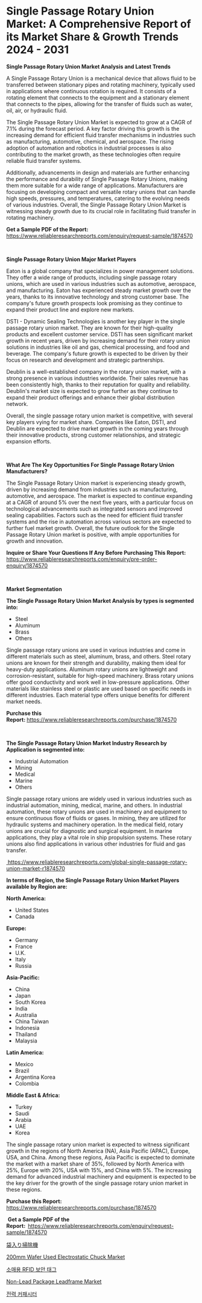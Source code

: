 <p><h1>Single Passage Rotary Union Market: A Comprehensive Report of its Market Share & Growth Trends 2024 - 2031</h1></p><p><strong>Single Passage Rotary Union Market Analysis and Latest Trends</strong></p>
<p><p>A Single Passage Rotary Union is a mechanical device that allows fluid to be transferred between stationary pipes and rotating machinery, typically used in applications where continuous rotation is required. It consists of a rotating element that connects to the equipment and a stationary element that connects to the pipes, allowing for the transfer of fluids such as water, oil, air, or hydraulic fluid.</p><p>The Single Passage Rotary Union Market is expected to grow at a CAGR of 7.1% during the forecast period. A key factor driving this growth is the increasing demand for efficient fluid transfer mechanisms in industries such as manufacturing, automotive, chemical, and aerospace. The rising adoption of automation and robotics in industrial processes is also contributing to the market growth, as these technologies often require reliable fluid transfer systems.</p><p>Additionally, advancements in design and materials are further enhancing the performance and durability of Single Passage Rotary Unions, making them more suitable for a wide range of applications. Manufacturers are focusing on developing compact and versatile rotary unions that can handle high speeds, pressures, and temperatures, catering to the evolving needs of various industries. Overall, the Single Passage Rotary Union Market is witnessing steady growth due to its crucial role in facilitating fluid transfer in rotating machinery.</p></p>
<p><strong>Get a Sample PDF of the Report:&nbsp;</strong> <a href="https://www.reliableresearchreports.com/enquiry/request-sample/1874570">https://www.reliableresearchreports.com/enquiry/request-sample/1874570</a></p>
<p>&nbsp;</p>
<p><strong>Single Passage Rotary Union Major Market Players</strong></p>
<p><p>Eaton is a global company that specializes in power management solutions. They offer a wide range of products, including single passage rotary unions, which are used in various industries such as automotive, aerospace, and manufacturing. Eaton has experienced steady market growth over the years, thanks to its innovative technology and strong customer base. The company's future growth prospects look promising as they continue to expand their product line and explore new markets.</p><p>DSTI - Dynamic Sealing Technologies is another key player in the single passage rotary union market. They are known for their high-quality products and excellent customer service. DSTI has seen significant market growth in recent years, driven by increasing demand for their rotary union solutions in industries like oil and gas, chemical processing, and food and beverage. The company's future growth is expected to be driven by their focus on research and development and strategic partnerships.</p><p>Deublin is a well-established company in the rotary union market, with a strong presence in various industries worldwide. Their sales revenue has been consistently high, thanks to their reputation for quality and reliability. Deublin's market size is expected to grow further as they continue to expand their product offerings and enhance their global distribution network.</p><p>Overall, the single passage rotary union market is competitive, with several key players vying for market share. Companies like Eaton, DSTI, and Deublin are expected to drive market growth in the coming years through their innovative products, strong customer relationships, and strategic expansion efforts.</p></p>
<p>&nbsp;</p>
<p><strong>What Are The Key Opportunities For Single Passage Rotary Union Manufacturers?</strong></p>
<p><p>The Single Passage Rotary Union market is experiencing steady growth, driven by increasing demand from industries such as manufacturing, automotive, and aerospace. The market is expected to continue expanding at a CAGR of around 5% over the next five years, with a particular focus on technological advancements such as integrated sensors and improved sealing capabilities. Factors such as the need for efficient fluid transfer systems and the rise in automation across various sectors are expected to further fuel market growth. Overall, the future outlook for the Single Passage Rotary Union market is positive, with ample opportunities for growth and innovation.</p></p>
<p><strong>Inquire or Share Your Questions If Any Before Purchasing This Report:</strong> <a href="https://www.reliableresearchreports.com/enquiry/pre-order-enquiry/1874570">https://www.reliableresearchreports.com/enquiry/pre-order-enquiry/1874570</a></p>
<p>&nbsp;</p>
<p><strong>Market Segmentation</strong></p>
<p><strong>The Single Passage Rotary Union Market Analysis by types is segmented into:</strong></p>
<p><ul><li>Steel</li><li>Aluminum</li><li>Brass</li><li>Others</li></ul></p>
<p><p>Single passage rotary unions are used in various industries and come in different materials such as steel, aluminum, brass, and others. Steel rotary unions are known for their strength and durability, making them ideal for heavy-duty applications. Aluminum rotary unions are lightweight and corrosion-resistant, suitable for high-speed machinery. Brass rotary unions offer good conductivity and work well in low-pressure applications. Other materials like stainless steel or plastic are used based on specific needs in different industries. Each material type offers unique benefits for different market needs.</p></p>
<p><strong>Purchase this Report:&nbsp;</strong><a href="https://www.reliableresearchreports.com/purchase/1874570">https://www.reliableresearchreports.com/purchase/1874570</a></p>
<p>&nbsp;</p>
<p><strong>The Single Passage Rotary Union Market Industry Research by Application is segmented into:</strong></p>
<p><ul><li>Industrial Automation</li><li>Mining</li><li>Medical</li><li>Marine</li><li>Others</li></ul></p>
<p><p>Single passage rotary unions are widely used in various industries such as industrial automation, mining, medical, marine, and others. In industrial automation, these rotary unions are used in machinery and equipment to ensure continuous flow of fluids or gases. In mining, they are utilized for hydraulic systems and machinery operation. In the medical field, rotary unions are crucial for diagnostic and surgical equipment. In marine applications, they play a vital role in ship propulsion systems. These rotary unions also find applications in various other industries for fluid and gas transfer.</p></p>
<p><a href="https://www.reliableresearchreports.com/global-single-passage-rotary-union-market-r1874570">&nbsp;https://www.reliableresearchreports.com/global-single-passage-rotary-union-market-r1874570</a></p>
<p><strong>In terms of Region, the Single Passage Rotary Union Market Players available by Region are:</strong></p>
<p>
    <p> <strong> North America: </strong>
        <ul>
            <li>United States</li>
            <li>Canada</li>
        </ul>
        </p> 
    <p> <strong> Europe: </strong>
        <ul>
            <li>Germany</li>
            <li>France</li>
            <li>U.K.</li>
            <li>Italy</li>
            <li>Russia</li>
        </ul>
        </p> 
    <p> <strong> Asia-Pacific: </strong>
        <ul>
            <li>China</li>
            <li>Japan</li>
            <li>South Korea</li>
            <li>India</li>
            <li>Australia</li>
            <li>China Taiwan</li>
            <li>Indonesia</li>
            <li>Thailand</li>
            <li>Malaysia</li>
        </ul>
        </p> 
    <p> <strong> Latin America: </strong>
        <ul>
            <li>Mexico</li>
            <li>Brazil</li>
            <li>Argentina Korea</li>
            <li>Colombia</li>
        </ul>
        </p> 
    <p> <strong> Middle East & Africa: </strong>
        <ul>
            <li>Turkey</li>
            <li>Saudi</li>
            <li>Arabia</li>
            <li>UAE</li>
            <li>Korea</li>
        </ul>
    </p>
    </p>
<p><p>The single passage rotary union market is expected to witness significant growth in the regions of North America (NA), Asia Pacific (APAC), Europe, USA, and China. Among these regions, Asia Pacific is expected to dominate the market with a market share of 35%, followed by North America with 25%, Europe with 20%, USA with 15%, and China with 5%. The increasing demand for advanced industrial machinery and equipment is expected to be the key driver for the growth of the single passage rotary union market in these regions.</p></p>
<p><strong>Purchase this Report: </strong><a href="https://www.reliableresearchreports.com/purchase/1874570">https://www.reliableresearchreports.com/purchase/1874570</a></p>
<p>&nbsp;<strong>Get a Sample PDF of the Report:&nbsp;&nbsp;</strong><a href="https://www.reliableresearchreports.com/enquiry/request-sample/1874570">https://www.reliableresearchreports.com/enquiry/request-sample/1874570</a></p>
<p><strong></strong></p>
<p><p><a href="https://medium.com/@demarcuskuhlman/%E8%A2%8B%E5%85%A5%E3%82%8A%E6%8E%83%E9%99%A4%E6%A9%9F%E5%B8%82%E5%A0%B4%E3%81%AF-%E5%B8%82%E5%A0%B4%E3%82%B7%E3%82%A7%E3%82%A2-%E3%82%B5%E3%82%A4%E3%82%BA-%E3%81%8A%E3%82%88%E3%81%B32031%E5%B9%B4%E3%81%BE%E3%81%A7%E3%81%AE%E4%BA%88%E6%B8%AC%E3%81%AB%E7%84%A6%E7%82%B9%E3%82%92%E5%BD%93%E3%81%A6%E3%81%A6%E3%81%84%E3%81%BE%E3%81%99-aa91ce04e610">袋入り掃除機</a></p><p><a href="https://www.linkedin.com/pulse/200mm-wafer-used-electrostatic-chuck-market-size-cagr-trends-gqafe?trackingId=4laN7xLXeENYgq2Zdzt2CQ%3D%3D">200mm Wafer Used Electrostatic Chuck Market</a></p><p><a href="https://medium.com/@jesseperry626/%EC%86%8C%EB%A7%A4-rfid-%EB%B3%B4%EC%95%88-%ED%83%9C%EA%B7%B8-%EC%8B%9C%EC%9E%A5-%EC%A1%B0%EC%82%AC-%EB%B3%B4%EA%B3%A0%EC%84%9C-2024%EB%85%84%EB%B6%80%ED%84%B0-2031%EB%85%84%EA%B9%8C%EC%A7%80%EC%9D%98-%EC%97%AD%EC%82%AC-%EB%B0%8F-%EC%98%88%EC%B8%A1-3eb8ac25ad23">소매용 RFID 보안 태그</a></p><p><a href="https://www.linkedin.com/pulse/non-lead-package-leadframenbspmarket-focuses-market-share-aa02e?trackingId=VR6tcmB6nZmi7C%2FCQ5c%2FxQ%3D%3D">Non-Lead Package Leadframe Market</a></p><p><a href="https://medium.com/@willislebsack/%ED%8C%8C%EC%9B%8C-%EC%BB%A4%ED%8C%A8%EC%8B%9C%ED%84%B0-%EC%8B%9C%EC%9E%A5-%EA%B7%9C%EB%AA%A8-%EB%B0%8F-%EC%8B%9C%EC%9E%A5-%EB%8F%99%ED%96%A5-%EC%99%84%EC%A0%84%ED%95%9C-%EC%82%B0%EC%97%85-%EA%B0%9C%EC%9A%94-2024%EB%85%84%EB%B6%80%ED%84%B0-2031%EB%85%84%EA%B9%8C%EC%A7%80-3f09448637c7">전력 커패시터</a></p></p>